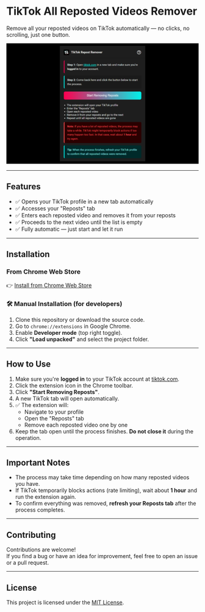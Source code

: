 # TikTok All Reposted Videos Remover

Remove all your reposted videos on TikTok automatically — no clicks, no scrolling, just one button.

![Screenshot](screenshot.png)

---

## Features

- ✅ Opens your TikTok profile in a new tab automatically  
- ✅ Accesses your "Reposts" tab  
- ✅ Enters each reposted video and removes it from your reposts  
- ✅ Proceeds to the next video until the list is empty  
- ✅ Fully automatic — just start and let it run

---

## Installation

### From Chrome Web Store

👉 [Install from Chrome Web Store](https://chrome.google.com/webstore/detail/tiktok-all-reposted-videos-remover/)

### 🛠️ Manual Installation (for developers)

1. Clone this repository or download the source code.
2. Go to `chrome://extensions` in Google Chrome.
3. Enable **Developer mode** (top right toggle).
4. Click **"Load unpacked"** and select the project folder.

---

## How to Use

1. Make sure you're **logged in** to your TikTok account at [tiktok.com](https://tiktok.com).
2. Click the extension icon in the Chrome toolbar.
3. Click **"Start Removing Reposts"**.
4. A new TikTok tab will open automatically.
5. ✅ The extension will:
   - Navigate to your profile
   - Open the "Reposts" tab
   - Remove each reposted video one by one
6. Keep the tab open until the process finishes. **Do not close it** during the operation.

---

## Important Notes

- The process may take time depending on how many reposted videos you have.
- If TikTok temporarily blocks actions (rate limiting), wait about **1 hour** and run the extension again.
- To confirm everything was removed, **refresh your Reposts tab** after the process completes.

---

## Contributing

Contributions are welcome!  
If you find a bug or have an idea for improvement, feel free to open an issue or a pull request.

---

## License

This project is licensed under the [MIT License](https://opensource.org/license/mit/).
